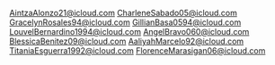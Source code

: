 AintzaAlonzo21@icloud.com
CharleneSabado05@icloud.com
GracelynRosales94@icloud.com
GillianBasa0594@icloud.com
LouvelBernardino1994@icloud.com
AngelBravo060@icloud.com
BlessicaBenitez09@icloud.com
AaliyahMarcelo92@icloud.com
TitaniaEsguerra1992@icloud.com
FlorenceMarasigan06@icloud.com
